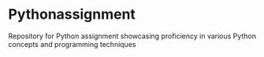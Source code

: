 # Pythonassignment
Repository for Python assignment showcasing proficiency in various Python concepts and programming techniques

